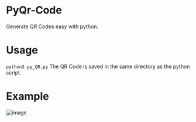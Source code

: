 # PyQr-Code
Generate QR Codes easy with python.

# Usage
```python3 py_QR.py```
The QR Code is saved in the same directory as the python script.

# Example
![image](example.png)
